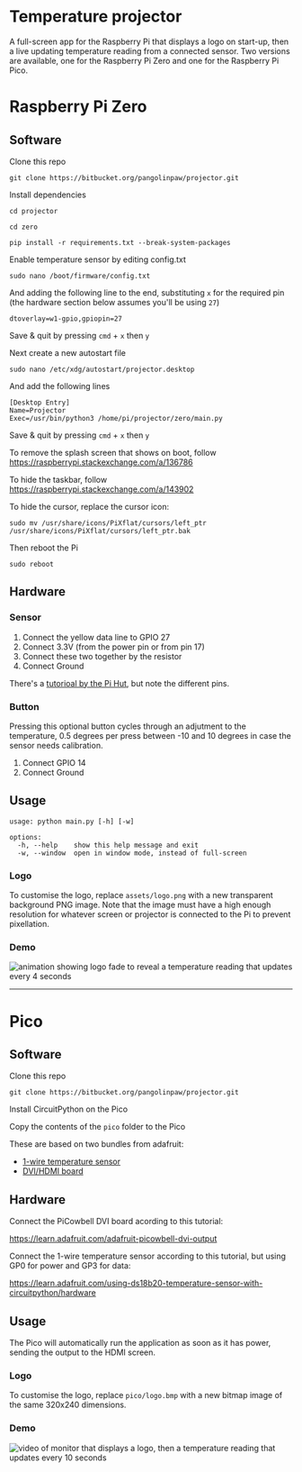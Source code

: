# Temperature projector

A full-screen app for the Raspberry Pi that displays a logo on start-up, then a live updating temperature reading from a connected sensor. Two versions are available, one for the Raspberry Pi Zero and one for the Raspberry Pi Pico.

# Raspberry Pi Zero

## Software

Clone this repo

`git clone https://bitbucket.org/pangolinpaw/projector.git`

Install dependencies

`cd projector`

`cd zero`

`pip install -r requirements.txt --break-system-packages`

Enable temperature sensor by editing config.txt

`sudo nano /boot/firmware/config.txt`

And adding the following line to the end, substituting `x` for the required pin (the hardware section below assumes you'll be using `27`)

`dtoverlay=w1-gpio,gpiopin=27`

Save & quit by pressing `cmd` + `x` then `y`

Next create a new autostart file

`sudo nano /etc/xdg/autostart/projector.desktop`

And add the following lines

```
[Desktop Entry]
Name=Projector
Exec=/usr/bin/python3 /home/pi/projector/zero/main.py
```

Save & quit by pressing `cmd` + `x` then `y`

To remove the splash screen that shows on boot, follow https://raspberrypi.stackexchange.com/a/136786

To hide the taskbar, follow https://raspberrypi.stackexchange.com/a/143902

To hide the cursor, replace the cursor icon:

`sudo mv /usr/share/icons/PiXflat/cursors/left_ptr /usr/share/icons/PiXflat/cursors/left_ptr.bak`

Then reboot the Pi

`sudo reboot`

## Hardware

### Sensor

1. Connect the yellow data line to GPIO 27
2. Connect 3.3V (from the power pin or from pin 17)
3. Connect these two together by the resistor
4. Connect Ground

There's a [tutorioal by the Pi Hut](https://thepihut.com/blogs/raspberry-pi-tutorials/18095732-sensors-temperature-with-the-1-wire-interface-and-the-ds18b20), but note the different pins.


### Button

Pressing this optional button cycles through an adjutment to the temperature, 0.5 degrees per press between -10 and 10 degrees in case the sensor needs calibration.

1. Connect GPIO 14
2. Connect Ground

## Usage

```
usage: python main.py [-h] [-w]

options:
  -h, --help    show this help message and exit
  -w, --window  open in window mode, instead of full-screen
```

### Logo

To customise the logo, replace `assets/logo.png` with a new transparent background PNG image. Note that the image must have a high enough resolution for whatever screen or projector is connected to the Pi to prevent pixellation.

### Demo

![animation showing logo fade to reveal a temperature reading that updates every 4 seconds](https://bitbucket.org/pangolinpaw/projector/raw/de4a6fa7137e3ecd25a56eb3aa9c424d516fcf2d/screenshots/zero_demo.gif)


------


# Pico

## Software

Clone this repo

`git clone https://bitbucket.org/pangolinpaw/projector.git`

Install CircuitPython on the Pico

Copy the contents of the `pico` folder to the Pico

These are based on two bundles from adafruit:
- [1-wire temperature sensor](https://learn.adafruit.com/elements/2979797/download?type=zip)
- [DVI/HDMI board](https://learn.adafruit.com/elements/3145184/download?type=zip)


## Hardware

Connect the PiCowbell DVI board acording to this tutorial:

https://learn.adafruit.com/adafruit-picowbell-dvi-output

Connect the 1-wire temperature sensor according to this tutorial, but using GP0 for power and GP3 for data:

https://learn.adafruit.com/using-ds18b20-temperature-sensor-with-circuitpython/hardware

## Usage

The Pico will automatically run the application as soon as it has power, sending the output to the HDMI screen.

### Logo

To customise the logo, replace `pico/logo.bmp` with a new bitmap image of the same 320x240 dimensions.

### Demo

![video of monitor that displays a logo, then a temperature reading that updates every 10 seconds](https://bitbucket.org/pangolinpaw/projector/raw/de4a6fa7137e3ecd25a56eb3aa9c424d516fcf2d/screenshots/pico_demo.gif)

